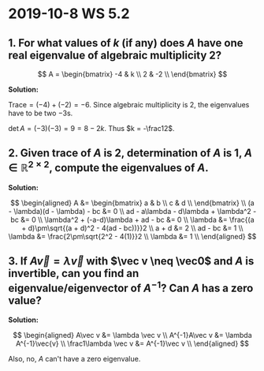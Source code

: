 # 2019-10-8 WS 5.2
## 1. For what values of $k$ (if any) does $A$ have one real eigenvalue of algebraic multiplicity 2?
$$
A = \begin{bmatrix}
  -4 & k \\
  2 & -2 \\
\end{bmatrix}
$$

**Solution:**

$\text{Trace} = (-4) + (-2) = -6$. Since algebraic multiplicity is 2, the eigenvalues have to be two $-3$s.

$\det A = (-3)(-3) = 9 = 8 - 2k$. Thus $k = -\frac12$.

## 2. Given trace of $A$ is $2$, determination of $A$ is 1, $A \in \mathbb{R}^{2 \times 2}$, compute the eigenvalues of $A$.
**Solution:**

$$
\begin{aligned}
  A &= \begin{bmatrix}
    a & b \\
    c & d \\
  \end{bmatrix} \\
  (a - \lambda)(d - \lambda) - bc &= 0 \\
  ad - a\lambda - d\lambda + \lambda^2 - bc &= 0 \\
  \lambda^2 + (-a-d)\lambda + ad - bc &= 0 \\
  \lambda &= \frac{(a + d)\pm\sqrt{(a + d)^2 - 4(ad - bc))}}2 \\
  a + d &= 2 \\
  ad - bc &= 1 \\
  \lambda &= \frac{2\pm\sqrt{2^2 - 4(1)}}2 \\
  \lambda &= 1 \\
\end{aligned}
$$

## 3. If $A\vec v = \lambda \vec v$ with $\vec v \neq \vec0$ and $A$ is invertible, can you find an eigenvalue/eigenvector of $A^{-1}$? Can $A$ has a zero value?
**Solution:**

$$
\begin{aligned}
  A\vec v &= \lambda \vec v \\
  A^{-1}A\vec v &= \lambda A^{-1}\vec{v} \\
  \frac1\lambda \vec v &= A^{-1}\vec v \\
\end{aligned}
$$

Also, no, $A$ can't have a zero eigenvalue.